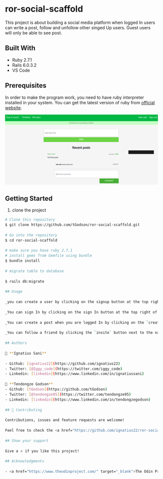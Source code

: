 # ror-social-scaffold

This project is about building a social media platform when logged In users can write a post, follow and unfollow other singed Up users. Guest users will only be able to see post.

## Built With

- Ruby 2.7.1
- Rails 6.0.3.2
- VS Code


## Prerequisites
In order to make the program work, you need to have ruby interpreter installed in your system. You can get the latest version of ruby from [official website](https://www.ruby-lang.org/en/downloads/).


![Screenshot](app_screenshot.png)


## Getting Started 

1. clone the project

```bash
# Clone this repository
$ git clone https://github.com/tGodson/ror-social-scaffold.git

# Go into the repository
$ cd ror-social-scaffold

# make sure you have ruby 2.7.1
# install gems from Gemfile using bundle
$ bundle install

# migrate table to database

$ rails db:migrate

## Usage

_you can create a user by clicking on the signup button at the top right of your screen and fill the sign up form

_You can sign In by clicking on the sign In button at the top right of your screen and filling the form

_You can create a post when you are logged In by clicking on the `create post` Button and fill the form

_You can follow a friend by clicking the `invite` button next to the name of the friend on the `all users` page

## Authors

👤 **Ignatius Sani**

- Github: [ignatius22](https://github.com/ignatius22)
- Twitter: [@Iggy_code](https://twitter.com/iggy_code)
- Linkedin: [linkedin](https://www.linkedin.com/in/ignatiussani)

👤 **Tendongze Godson**
- Github: [tGodson](https://github.com/tGodson)
- Twitter: [@tendongze95](https://twitter.com/tendongze95)
- Linkedin: [linkedin](https://www.linkedin.com/in/tendongzegodson)

## 🤝 Contributing

Contributions, issues and feature requests are welcome!

Feel free to check the <a href="https://github.com/ignatius22/ror-social-scaffold/issues" target="_blank">issues page</a>.

## Show your support

Give a ⭐️ if you like this project!

## Acknowledgments
 
- <a href="https://www.theodinproject.com/" target="_blank">The Odin Project</a>